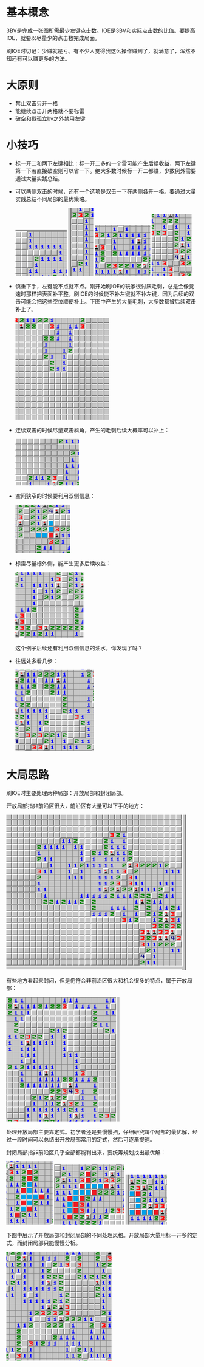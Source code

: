 # 基本概念

3BV是完成一张图所需最少左键点击数。IOE是3BV和实际点击数的比值。要提高IOE，就要以尽量少的点击数完成局面。

刷IOE时切记：少赚就是亏。有不少人觉得我这么操作赚到了，就满意了，浑然不知还有可以赚更多的方法。

# 大原则
- 禁止双击只开一格
- 能继续双击开两格就不要标雷
- 破空和戳孤立bv之外禁用左键

# 小技巧
- 标一开二和两下左键相比：标一开二多的一个雷可能产生后续收益，两下左键第一下若直接破空则可以省一下。绝大多数时候标一开二都赚，少数例外需要通过大量实践总结。
- 可以两侧双击的时候，还有一个选项是双击一下在两侧各开一格。要通过大量实践总结不同局部的最优策略。
  
  ![](https://github.com/putianyi889/Minesweeper-makes-me-happy/blob/main/wiki/images/ioe/9.gif)
  ![](https://github.com/putianyi889/Minesweeper-makes-me-happy/blob/main/wiki/images/ioe/8.gif)
  ![](https://github.com/putianyi889/Minesweeper-makes-me-happy/blob/main/wiki/images/ioe/5.gif)
  ![](https://github.com/putianyi889/Minesweeper-makes-me-happy/blob/main/wiki/images/ioe/7.gif)
- 慎重下手，左键能不点就不点。刚开始刷IOE的玩家很讨厌毛刺，总是会像竞速时那样把表面补平整。刷IOE的时候能不补左键就不补左键，因为后续的双击可能会把这些空位顺便补上。下图中产生的大量毛刺，大多数都被后续双击补上了。
  
  ![](https://github.com/putianyi889/Minesweeper-makes-me-happy/blob/main/wiki/images/ioe/1.gif)

- 连续双击的时候尽量双击斜角，产生的毛刺后续大概率可以补上：

  ![](https://github.com/putianyi889/Minesweeper-makes-me-happy/blob/main/wiki/images/ioe/3.gif)
- 空间狭窄的时候要利用双侧信息：
  
  ![](https://github.com/putianyi889/Minesweeper-makes-me-happy/blob/main/wiki/images/ioe/10.png)
- 标雷尽量标外侧，能产生更多后续收益：
  
  ![](https://github.com/putianyi889/Minesweeper-makes-me-happy/blob/main/wiki/images/ioe/2.gif)

  这个例子后续还有利用双侧信息的油水，你发现了吗？
- 往远处多看几步：
  
  ![](https://github.com/putianyi889/Minesweeper-makes-me-happy/blob/main/wiki/images/ioe/6.gif)

# 大局思路

刷IOE时主要处理两种局部：开放局部和封闭局部。

开放局部指非前沿区很大，前沿区有大量可以下手的地方：

![](https://github.com/putianyi889/Minesweeper-makes-me-happy/blob/main/wiki/images/ioe/1.png)

有些地方看起来封闭，但是仍符合非前沿区很大和机会很多的特点，属于开放局部：

![](https://github.com/putianyi889/Minesweeper-makes-me-happy/blob/main/wiki/images/ioe/2.png)

处理开放局部主要靠定式。初学者还是要慢慢扫，仔细研究每个局部的最优解，经过一段时间可以总结出开放局部常用的定式，然后可逐渐提速。

封闭局部指非前沿区几乎全部都能判出来，要统筹规划找出最优解：

![](https://github.com/putianyi889/Minesweeper-makes-me-happy/blob/main/wiki/images/ioe/3.png)
![](https://github.com/putianyi889/Minesweeper-makes-me-happy/blob/main/wiki/images/ioe/4.png)
![](https://github.com/putianyi889/Minesweeper-makes-me-happy/blob/main/wiki/images/ioe/5.png)

下图中展示了开放局部和封闭局部的不同处理风格。开放局部大量用标一开多的定式，而封闭局部只能慢慢分析。

![](https://github.com/putianyi889/Minesweeper-makes-me-happy/blob/main/wiki/images/ioe/4.gif)